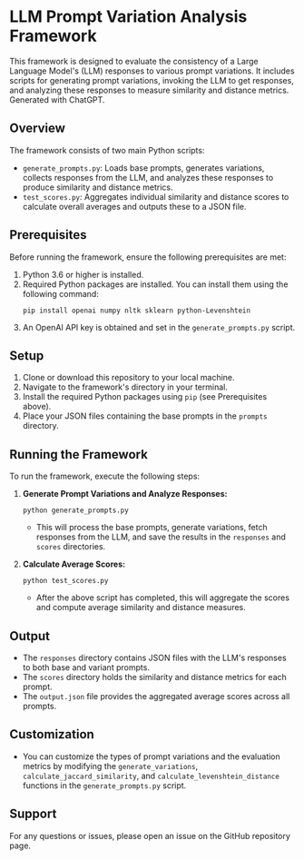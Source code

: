 # LLM Prompt Variation Analysis Framework

This framework is designed to evaluate the consistency of a Large Language Model's (LLM) responses to various prompt variations. It includes scripts for generating prompt variations, invoking the LLM to get responses, and analyzing these responses to measure similarity and distance metrics. Generated with ChatGPT.

## Overview

The framework consists of two main Python scripts:

- `generate_prompts.py`: Loads base prompts, generates variations, collects responses from the LLM, and analyzes these responses to produce similarity and distance metrics.
- `test_scores.py`: Aggregates individual similarity and distance scores to calculate overall averages and outputs these to a JSON file.

## Prerequisites

Before running the framework, ensure the following prerequisites are met:

1. Python 3.6 or higher is installed.
2. Required Python packages are installed. You can install them using the following command:
    ```
    pip install openai numpy nltk sklearn python-Levenshtein
    ```
3. An OpenAI API key is obtained and set in the `generate_prompts.py` script.

## Setup

1. Clone or download this repository to your local machine.
2. Navigate to the framework's directory in your terminal.
3. Install the required Python packages using `pip` (see Prerequisites above).
4. Place your JSON files containing the base prompts in the `prompts` directory.

## Running the Framework

To run the framework, execute the following steps:

1. **Generate Prompt Variations and Analyze Responses:**
    ```
    python generate_prompts.py
    ```
    - This will process the base prompts, generate variations, fetch responses from the LLM, and save the results in the `responses` and `scores` directories.

2. **Calculate Average Scores:**
    ```
    python test_scores.py
    ```
    - After the above script has completed, this will aggregate the scores and compute average similarity and distance measures.

## Output

- The `responses` directory contains JSON files with the LLM's responses to both base and variant prompts.
- The `scores` directory holds the similarity and distance metrics for each prompt.
- The `output.json` file provides the aggregated average scores across all prompts.

## Customization

- You can customize the types of prompt variations and the evaluation metrics by modifying the `generate_variations`, `calculate_jaccard_similarity`, and `calculate_levenshtein_distance` functions in the `generate_prompts.py` script.

## Support

For any questions or issues, please open an issue on the GitHub repository page.
